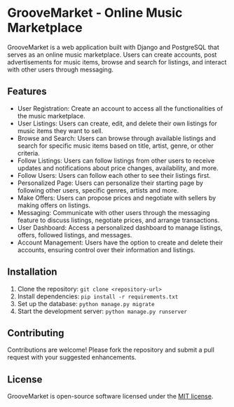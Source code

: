 # GrooveMarket - Online Music Marketplace

GrooveMarket is a web application built with Django and PostgreSQL that serves as an online music marketplace. Users can create accounts, post advertisements for music items, browse and search for listings, and interact with other users through messaging.

## Features

- User Registration: Create an account to access all the functionalities of the music marketplace.
- User Listings: Users can create, edit, and delete their own listings for music items they want to sell.
- Browse and Search: Users can browse through available listings and search for specific music items based on title, artist, genre, or other criteria.
- Follow Listings: Users can follow listings from other users to receive updates and notifications about price changes, availability, and more.
- Follow Users: Users can follow each other to see their listings first.
- Personalized Page: Users can personalize their starting page by following other users, specific genres, artists and more.
- Make Offers: Users can propose prices and negotiate with sellers by making offers on listings.
- Messaging: Communicate with other users through the messaging feature to discuss listings, negotiate prices, and arrange transactions.
- User Dashboard: Access a personalized dashboard to manage listings, offers, followed listings, and messages.
- Account Management: Users have the option to create and delete their accounts, ensuring control over their information and listings.

## Installation

1. Clone the repository: `git clone <repository-url>`
2. Install dependencies: `pip install -r requirements.txt`
3. Set up the database: `python manage.py migrate`
4. Start the development server: `python manage.py runserver`

## Contributing

Contributions are welcome! Please fork the repository and submit a pull request with your suggested enhancements.

## License

GrooveMarket is open-source software licensed under the [MIT license](LICENSE).

